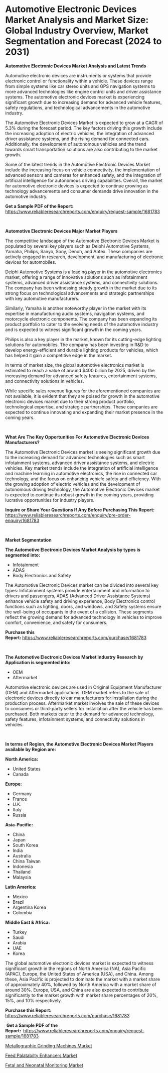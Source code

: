 <p><h1>Automotive Electronic Devices Market Analysis and Market Size: Global Industry Overview, Market Segmentation and Forecast (2024 to 2031)</h1></p><p><strong>Automotive Electronic Devices Market Analysis and Latest Trends</strong></p>
<p><p>Automotive electronic devices are instruments or systems that provide electronic control or functionality within a vehicle. These devices range from simple systems like car stereo units and GPS navigation systems to more advanced technologies like engine control units and driver assistance systems. The automotive electronic devices market is experiencing significant growth due to increasing demand for advanced vehicle features, safety regulations, and technological advancements in the automotive industry.</p><p>The Automotive Electronic Devices Market is expected to grow at a CAGR of 5.3% during the forecast period. The key factors driving this growth include the increasing adoption of electric vehicles, the integration of advanced driver assistance systems, and the rising demand for connected cars. Additionally, the development of autonomous vehicles and the trend towards smart transportation solutions are also contributing to the market growth.</p><p>Some of the latest trends in the Automotive Electronic Devices Market include the increasing focus on vehicle connectivity, the implementation of advanced sensors and cameras for enhanced safety, and the integration of artificial intelligence for autonomous driving capabilities. Overall, the market for automotive electronic devices is expected to continue growing as technology advancements and consumer demands drive innovation in the automotive industry.</p></p>
<p><strong>Get a Sample PDF of the Report:&nbsp;</strong> <a href="https://www.reliableresearchreports.com/enquiry/request-sample/1681783">https://www.reliableresearchreports.com/enquiry/request-sample/1681783</a></p>
<p>&nbsp;</p>
<p><strong>Automotive Electronic Devices Major Market Players</strong></p>
<p><p>The competitive landscape of the Automotive Electronic Devices Market is populated by several key players such as Delphi Automotive Systems, Yamaha, Philips, Sanyo, Sony, Denon, and Antex. These companies are actively engaged in research, development, and manufacturing of electronic devices for automobiles.</p><p>Delphi Automotive Systems is a leading player in the automotive electronics market, offering a range of innovative solutions such as infotainment systems, advanced driver assistance systems, and connectivity solutions. The company has been witnessing steady growth in the market due to its strong focus on technological advancements and strategic partnerships with key automotive manufacturers.</p><p>Similarly, Yamaha is another noteworthy player in the market with its expertise in manufacturing audio systems, navigation systems, and motorcycle electronic components. The company has been expanding its product portfolio to cater to the evolving needs of the automotive industry and is expected to witness significant growth in the coming years.</p><p>Philips is also a key player in the market, known for its cutting-edge lighting solutions for automobiles. The company has been investing in R&D to develop energy-efficient and durable lighting products for vehicles, which has helped it gain a competitive edge in the market.</p><p>In terms of market size, the global automotive electronics market is estimated to reach a value of around $400 billion by 2025, driven by the increasing demand for advanced safety features, entertainment systems, and connectivity solutions in vehicles.</p><p>While specific sales revenue figures for the aforementioned companies are not available, it is evident that they are poised for growth in the automotive electronic devices market due to their strong product portfolio, technological expertise, and strategic partnerships. These companies are expected to continue innovating and expanding their market presence in the coming years.</p></p>
<p>&nbsp;</p>
<p><strong>What Are The Key Opportunities For Automotive Electronic Devices Manufacturers?</strong></p>
<p><p>The Automotive Electronic Devices market is seeing significant growth due to the increasing demand for advanced technologies such as smart infotainment systems, advanced driver assistance systems, and electric vehicles. Key market trends include the integration of artificial intelligence and machine learning in automotive electronics, the rise in connected car technology, and the focus on enhancing vehicle safety and efficiency. With the growing adoption of electric vehicles and the development of autonomous driving technology, the Automotive Electronic Devices market is expected to continue its robust growth in the coming years, providing lucrative opportunities for industry players.</p></p>
<p><strong>Inquire or Share Your Questions If Any Before Purchasing This Report:</strong> <a href="https://www.reliableresearchreports.com/enquiry/pre-order-enquiry/1681783">https://www.reliableresearchreports.com/enquiry/pre-order-enquiry/1681783</a></p>
<p>&nbsp;</p>
<p><strong>Market Segmentation</strong></p>
<p><strong>The Automotive Electronic Devices Market Analysis by types is segmented into:</strong></p>
<p><ul><li>Infotainment</li><li>ADAS</li><li>Body Electronics and Safety</li></ul></p>
<p><p>The Automotive Electronic Devices market can be divided into several key types: Infotainment systems provide entertainment and information to drivers and passengers, ADAS (Advanced Driver Assistance Systems) enhance vehicle safety and driving experience, Body Electronics control functions such as lighting, doors, and windows, and Safety systems ensure the well-being of occupants in the event of a collision. These segments reflect the growing demand for advanced technology in vehicles to improve comfort, convenience, and safety for consumers.</p></p>
<p><strong>Purchase this Report:&nbsp;</strong><a href="https://www.reliableresearchreports.com/purchase/1681783">https://www.reliableresearchreports.com/purchase/1681783</a></p>
<p>&nbsp;</p>
<p><strong>The Automotive Electronic Devices Market Industry Research by Application is segmented into:</strong></p>
<p><ul><li>OEM</li><li>Aftermarket</li></ul></p>
<p><p>Automotive electronic devices are used in Original Equipment Manufacturer (OEM) and Aftermarket applications. OEM market refers to the sale of electronic devices directly to car manufacturers for installation during the production process. Aftermarket market involves the sale of these devices to consumers or third-party sellers for installation after the vehicle has been purchased. Both markets cater to the demand for advanced technology, safety features, infotainment systems, and connectivity solutions in vehicles.</p></p>
<p>&nbsp;</p>
<p><strong>In terms of Region, the Automotive Electronic Devices Market Players available by Region are:</strong></p>
<p>
    <p> <strong> North America: </strong>
        <ul>
            <li>United States</li>
            <li>Canada</li>
        </ul>
        </p> 
    <p> <strong> Europe: </strong>
        <ul>
            <li>Germany</li>
            <li>France</li>
            <li>U.K.</li>
            <li>Italy</li>
            <li>Russia</li>
        </ul>
        </p> 
    <p> <strong> Asia-Pacific: </strong>
        <ul>
            <li>China</li>
            <li>Japan</li>
            <li>South Korea</li>
            <li>India</li>
            <li>Australia</li>
            <li>China Taiwan</li>
            <li>Indonesia</li>
            <li>Thailand</li>
            <li>Malaysia</li>
        </ul>
        </p> 
    <p> <strong> Latin America: </strong>
        <ul>
            <li>Mexico</li>
            <li>Brazil</li>
            <li>Argentina Korea</li>
            <li>Colombia</li>
        </ul>
        </p> 
    <p> <strong> Middle East & Africa: </strong>
        <ul>
            <li>Turkey</li>
            <li>Saudi</li>
            <li>Arabia</li>
            <li>UAE</li>
            <li>Korea</li>
        </ul>
    </p>
    </p>
<p><p>The global automotive electronic devices market is expected to witness significant growth in the regions of North America (NA), Asia Pacific (APAC), Europe, the United States of America (USA), and China. Among these, Asia Pacific is projected to dominate the market with a market share of approximately 40%, followed by North America with a market share of around 30%. Europe, USA, and China are also expected to contribute significantly to the market growth with market share percentages of 20%, 15%, and 10% respectively.</p></p>
<p><strong>Purchase this Report: </strong><a href="https://www.reliableresearchreports.com/purchase/1681783">https://www.reliableresearchreports.com/purchase/1681783</a></p>
<p>&nbsp;<strong>Get a Sample PDF of the Report:&nbsp;&nbsp;</strong><a href="https://www.reliableresearchreports.com/enquiry/request-sample/1681783">https://www.reliableresearchreports.com/enquiry/request-sample/1681783</a></p>
<p><strong></strong></p>
<p><p><a href="https://view.publitas.com/reportprime-1/metallographic-grinding-machines-market-with-the-goal-of-estimating-the-market-size-and-future-growth-potential-of-various-market-segments-based-on-component-applications-end-user-and-region/">Metallographic Grinding Machines Market</a></p><p><a href="https://view.publitas.com/reportprime-1/feed-palatabilty-enhancers-market-research-report-unlocks-analysis-on-the-market-financial-status-market-size-and-market-revenue-upto-2030/">Feed Palatabilty Enhancers Market</a></p><p><a href="https://view.publitas.com/reportprime-1/fetal-and-neonatal-monitoring-market-size-growing-and-forecasted-for-period-from-2023-2030-and-provides-complete-market-analysis-of-this-market/">Fetal and Neonatal Monitoring Market</a></p></p>